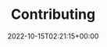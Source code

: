 ---
weight: 900
title: "Contributing"
description: "How to contribute to Lotus Labs."
icon: heart_plus
lead: ""
date: 2022-10-15T02:21:15+00:00
lastmod: 2022-10-15T02:21:15+00:00
draft: false
images: []
---